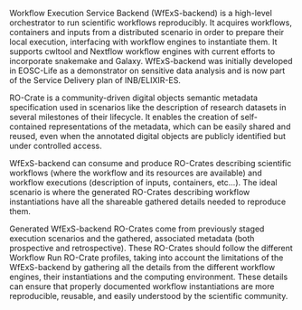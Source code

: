 Workflow Execution Service Backend (WfExS-backend) is a high-level orchestrator to run scientific workflows reproducibly. It acquires workflows, containers and inputs  from a distributed scenario in order to prepare their local execution, interfacing with workflow engines to instantiate them. It supports cwltool and Nextflow workflow engines with current efforts to incorporate snakemake and Galaxy. WfExS-backend was initially developed in EOSC-Life as a demonstrator on sensitive data analysis and is now part of the Service Delivery plan of INB/ELIXIR-ES.

RO-Crate is a community-driven digital objects semantic metadata specification used in scenarios like the description of research datasets in several milestones of their lifecycle. It enables the creation of self-contained representations of the metadata, which can be easily shared and reused, even when the annotated digital objects are publicly identified but under controlled access.

WfExS-backend can consume and produce RO-Crates describing scientific workflows (where the workflow and its resources are available) and workflow executions (description of inputs, containers, etc...). The ideal scenario is where the generated RO-Crates describing workflow instantiations have all the shareable gathered details needed to reproduce them.

Generated WfExS-backend RO-Crates come from previously staged execution scenarios and the gathered, associated metadata (both prospective and retrospective). These RO-Crates should follow the different Workflow Run RO-Crate profiles, taking into account the limitations of the WfExS-backend  by gathering  all the details from the different workflow engines, their instantiations and the computing environment. These details can ensure that properly documented workflow instantiations are more reproducible, reusable, and easily understood by the scientific community.
